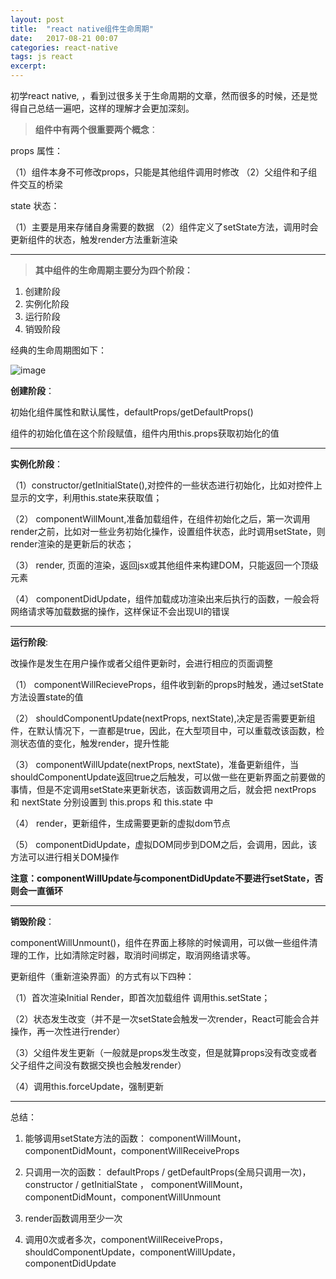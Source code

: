 ```yaml
---
layout: post
title:  "react native组件生命周期"
date:   2017-08-21 00:07
categories: react-native
tags: js react
excerpt: 
---
```


 初学react native,
，看到过很多关于生命周期的文章，然而很多的时候，还是觉得自己总结一遍吧，这样的理解才会更加深刻。




> **组件中有两个很重要两个概念**：

props 属性：

（1）组件本身不可修改props，只能是其他组件调用时修改
（2）父组件和子组件交互的桥梁
 
 state 状态：
 
 （1）主要是用来存储自身需要的数据
 （2）组件定义了setState方法，调用时会更新组件的状态，触发render方法重新渲染
 

---
> **其中组件的生命周期主要分为四个阶段：**
1. 创建阶段
2. 实例化阶段
3. 运行阶段
4. 销毁阶段

经典的生命周期图如下：

![image](https://yechunxi.github.io/images/3-3-component-lifecycle.jpg)

**创建阶段**：

初始化组件属性和默认属性，defaultProps/getDefaultProps()

组件的初始化值在这个阶段赋值，组件内用this.props获取初始化的值

---
**实例化阶段**：

（1）constructor/getInitialState(),对控件的一些状态进行初始化，比如对控件上显示的文字，利用this.state来获取值；

（2） componentWillMount,准备加载组件，在组件初始化之后，第一次调用render之前，比如对一些业务初始化操作，设置组件状态，此时调用setState，则render渲染的是更新后的状态；

（3） render, 页面的渲染，返回jsx或其他组件来构建DOM，只能返回一个顶级元素

（4） componentDidUpdate，组件加载成功渲染出来后执行的函数，一般会将网络请求等加载数据的操作，这样保证不会出现UI的错误

---
**运行阶段**:

改操作是发生在用户操作或者父组件更新时，会进行相应的页面调整

（1） componentWillRecieveProps，组件收到新的props时触发，通过setState方法设置state的值

（2） shouldComponentUpdate(nextProps, nextState),决定是否需要更新组件，在默认情况下，一直都是true，因此，在大型项目中，可以重载改该函数，检测状态值的变化，触发render，提升性能

（3） componentWillUpdate(nextProps, nextState)，准备更新组件，当shouldComponentUpdate返回true之后触发，可以做一些在更新界面之前要做的事情，但是不定调用setState来更新状态，该函数调用之后，就会把 nextProps 和 nextState 分别设置到 this.props 和 this.state 中

（4） render，更新组件，生成需要更新的虚拟dom节点

（5） componentDidUpdate，虚拟DOM同步到DOM之后，会调用，因此，该方法可以进行相关DOM操作

**注意：componentWillUpdate与componentDidUpdate不要进行setState，否则会一直循环**

---
**销毁阶段**：

componentWillUnmount()，组件在界面上移除的时候调用，可以做一些组件清理的工作，比如清除定时器，取消时间绑定，取消网络请求等。

更新组件（重新渲染界面）的方式有以下四种：

（1）首次渲染Initial Render，即首次加载组件
调用this.setState；

（2）状态发生改变（并不是一次setState会触发一次render，React可能会合并操作，再一次性进行render）


（3）父组件发生更新（一般就是props发生改变，但是就算props没有改变或者父子组件之间没有数据交换也会触发render）

（4）调用this.forceUpdate，强制更新


---
总结：

1. 能够调用setState方法的函数：
componentWillMount，componentDidMount，componentWillReceiveProps

2. 只调用一次的函数：
defaultProps / getDefaultProps(全局只调用一次)，
constructor / getInitialState	，
componentWillMount，componentDidMount，componentWillUnmount

3. render函数调用至少一次

4. 调用0次或者多次，componentWillReceiveProps，shouldComponentUpdate，componentWillUpdate，componentDidUpdate










